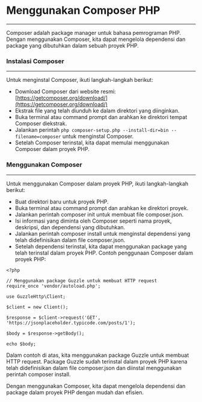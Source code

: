 # Menggunakan Composer PHP
---
Composer adalah package manager untuk bahasa pemrograman PHP. Dengan menggunakan Composer, kita dapat mengelola dependensi dan package yang dibutuhkan dalam sebuah proyek PHP.

### Instalasi Composer
---
Untuk menginstal Composer, ikuti langkah-langkah berikut:

- Download Composer dari website resmi: [https://getcomposer.org/download/](https://getcomposer.org/download/)
- Ekstrak file yang telah diunduh ke dalam direktori yang diinginkan.
- Buka terminal atau command prompt dan arahkan ke direktori tempat Composer diekstrak.
- Jalankan perintah `php composer-setup.php --install-dir=bin --filename=composer` untuk menginstal Composer.
- Setelah Composer terinstal, kita dapat memulai menggunakan Composer dalam proyek PHP.

### Menggunakan Composer
---
Untuk menggunakan Composer dalam proyek PHP, ikuti langkah-langkah berikut:

- Buat direktori baru untuk proyek PHP.
- Buka terminal atau command prompt dan arahkan ke direktori proyek.
- Jalankan perintah composer init untuk membuat file composer.json.
- Isi informasi yang diminta oleh Composer seperti nama proyek, deskripsi, dan dependensi yang dibutuhkan.
- Jalankan perintah composer install untuk menginstal dependensi yang telah didefinisikan dalam file composer.json.
- Setelah dependensi terinstal, kita dapat menggunakan package yang telah terinstal dalam proyek PHP.
Contoh penggunaan Composer dalam proyek PHP:

```
<?php

// Menggunakan package Guzzle untuk membuat HTTP request
require_once 'vendor/autoload.php';

use GuzzleHttp\Client;

$client = new Client();

$response = $client->request('GET', 'https://jsonplaceholder.typicode.com/posts/1');

$body = $response->getBody();

echo $body;
```
Dalam contoh di atas, kita menggunakan package Guzzle untuk membuat HTTP request. Package Guzzle sudah terinstal dalam proyek PHP karena telah didefinisikan dalam file composer.json dan diinstal menggunakan perintah composer install.

Dengan menggunakan Composer, kita dapat mengelola dependensi dan package dalam proyek PHP dengan mudah dan efisien.
